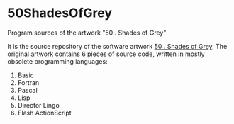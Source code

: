 # 50ShadesOfGrey
Program sources of the artwork "50 . Shades of Grey"

It is the source repository of the software artwork [50 . Shades of Grey](http://www.magicandlove.com/blog/artworks/50-shades-of-grey/). The original artwork contains 6 pieces of source code, written in mostly obsolete programming languages:

1. Basic
2. Fortran
3. Pascal
4. Lisp
5. Director Lingo
6. Flash ActionScript
